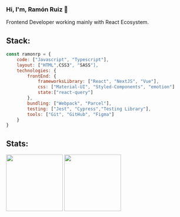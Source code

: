 ### Hi, I'm, Ramón Ruiz 👋

Frontend Developer working mainly with React Ecosystem. 

## Stack:
```js
const ramonrp = {
    code: ["Javascript", "Typescript"],
    layout: ["HTML",CSS3", "SASS"],
    technologies: {
        frontEnd: {
            frameworksLibrary: ["React", "NextJS", "Vue"],
            css: ["Material-UI", "Styled-Components", "emotion"]
            state:["react-query"]
        },
        bundling: ["Webpack", "Parcel"],
        testing: ["Jest", "Cypress","Testing Library"],
        tools: ["Git", "GitHub", "Figma"]
    }
}

```
## Stats:
<div>
  <img height="154" src="https://github-readme-stats.vercel.app/api?username=ramonrp&show_icons=true&theme=react&count_private=true&hide=contribs" />
  <img height="154" src="https://github-readme-stats.vercel.app/api/top-langs/?username=ramonrp&layout=compact&theme=react&hide=php&langs_count=6" />
</div>
<!--
**ramonrp/ramonrp** is a ✨ _special_ ✨ repository because its `README.md` (this file) appears on your GitHub profile.

Here are some ideas to get you started:

- 🔭 I’m currently working on ...
- 🌱 I’m currently learning ...
- 👯 I’m looking to collaborate on ...
- 🤔 I’m looking for help with ...
- 💬 Ask me about ...
- 📫 How to reach me: ...
- 😄 Pronouns: ...
- ⚡ Fun fact: ...
-->
